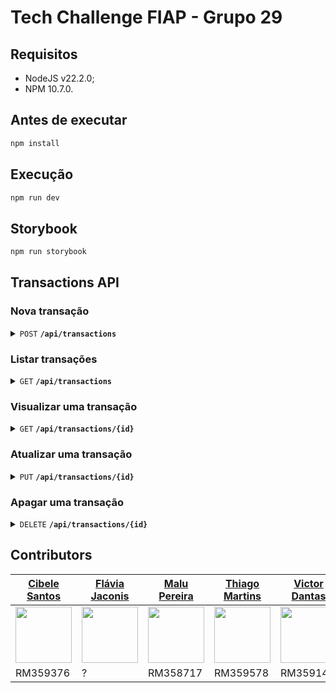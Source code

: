 # Tech Challenge FIAP - Grupo 29

## Requisitos

- NodeJS v22.2.0;
- NPM 10.7.0.

## Antes de executar

```sh
npm install
```

## Execução

```sh
npm run dev
```

## Storybook

```sh
npm run storybook
```

## Transactions API

### Nova transação

<details>
 <summary><code>POST</code> <code><b>/api/transactions</b></code></summary>

##### Request Body Parameters

> | name      | required | data type | description
> |-----------|----------|-----------|-------------
> | type      | ✔        | `string`  | Tipo da transação (`deposit` ou `transference`)
> | date      | ✔        | `string`  | Data da transação
> | amount    | ✔        | `float`   | Valor da transação

##### Responses

> | http code     | content-type                      | response description
> |---------------|-----------------------------------|---------------------------------------
> | `201`         | `application/json`                | JSON contendo o ID do registro criado

##### Example cURL

> ```javascript
> curl -X POST 'http://localhost:3000/api/transactions' \
>      -H 'Content-Type: application/json' \
>      --data '{
>          "type": "deposit",
>          "date": "2024-09-29",
>          "amount": 150
>        }'
> ```
</details>

### Listar transações

<details>
 <summary><code>GET</code> <code><b>/api/transactions</b></code></summary>

##### Parameters

> Nenhum

##### Responses

> | http code     | content-type                      | description
> |---------------|-----------------------------------|-------------------------------------
> | `200`         | `application/json`                | JSON contendo a lista de transações

##### Example cURL

> ```javascript
> curl -X GET 'http://localhost:3000/api/transactions' -H 'Content-Type: application/json'
> ```
</details>

### Visualizar uma transação

<details>
 <summary><code>GET</code> <code><b>/api/transactions/{id}</b></code></summary>

##### Parameters

> | name      | required | data type | description
> |-----------|----------|-----------|-------------
> | id        | ✔        | `string`  | ID da transação

##### Responses

> | http code     | content-type       | description
> |---------------|--------------------|-------------------------------------
> | `200`         | `application/json` | JSON contendo os detalhes da transação
> | `404`         | `text/plain`       | `Transaction not found`

##### Example cURL

> ```javascript
> curl -X GET 'http://localhost:3000/api/transactions/1' -H 'Content-Type: application/json'
> ```
</details>

### Atualizar uma transação

<details>
 <summary><code>PUT</code> <code><b>/api/transactions/{id}</b></code></summary>

##### Request Body Parameters

> | name      | required | data type | description
> |-----------|----------|-----------|-------------------------------------------------
> | type      | ✔        | `string`  | Tipo da transação (`deposit` ou `transference`)
> | date      | ✔        | `string`  | Data da transação
> | amount    | ✔        | `float`   | Valor da transação

##### Responses

> | http code     | content-type       | description
> |---------------|--------------------|-------------------------------------
> | `200`         | `application/json` | JSON contendo os detalhes atualizados da transação
> | `404`         | `text/plain`       | `Transaction not found`

##### Example cURL

> ```javascript
> curl -X PUT 'http://localhost:3000/api/transactions/1' \
>      -H 'Content-Type: application/json' \
>      --data '{
>          "type": "deposit",
>          "date": "2024-09-29",
>          "amount": 150
>        }'
> ```
</details>

### Apagar uma transação

<details>
 <summary><code>DELETE</code> <code><b>/api/transactions/{id}</b></code></summary>

##### Parameters

> | name      | required | data type | description
> |-----------|----------|-----------|-------------
> | id        | ✔        | `string`  | ID da transação

##### Responses

> | http code     | content-type       | description
> |---------------|--------------------|------------------------------------------------
> | `200`         | `application/json` | JSON contendo os detalhes da transação apagada
> | `404`         | `text/plain`       | `Transaction not found`

##### Example cURL

> ```javascript
> curl -X DELETE 'http://localhost:3000/api/transactions/1' -H 'Content-Type: application/json'
> ```
</details>

## Contributors

[Cibele Santos](https://github.com/cibsantos)                                             | [Flávia Jaconis](https://github.com/flaJaconis)                                             |[Malu Pereira](https://github.com/malulupereiraa)                                                    | [Thiago Martins](https://github.com/thiagofm33)                                             | [Victor Dantas](https://github.com/victorx9999)
------------------------------------------------------------------------------------------|---------------------------------------------------------------------------------------------|-----------------------------------------------------------------------------------------------------|---------------------------------------------------------------------------------------------|-----------------------------------------------------------------------------------------------
[<img src="https://github.com/cibsantos.png" width="90" />](https://github.com/cibsantos) | [<img src="https://github.com/flaJaconis.png" width="90" />](https://github.com/flaJaconis) | [<img src="https://github.com/malulupereiraa.png" width="90" />](https://github.com/malulupereiraa) | [<img src="https://github.com/thiagofm33.png" width="90" />](https://github.com/thiagofm33) | [<img src="https://github.com/victorx9999.png" width="90" />](https://github.com/victorx9999)
RM359376                                                                                  | ?                                                                                           | RM358717                                                                                            | RM359578                                                                                    | RM359148
